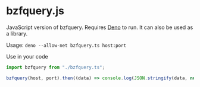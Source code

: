 # bzfquery.js

JavaScript version of bzfquery. Requires [Deno](https://deno.land) to run. It can also be used as a library.

Usage: `deno --allow-net bzfquery.ts host:port`

Use in your code
```javascript
import bzfquery from "./bzfquery.ts";

bzfquery(host, port).then((data) => console.log(JSON.stringify(data, null, 2)));
```
